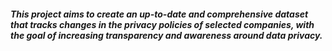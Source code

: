 ##### This project aims to create an up-to-date and comprehensive dataset that tracks changes in the privacy policies of selected companies, with the goal of increasing transparency and awareness around data privacy.
